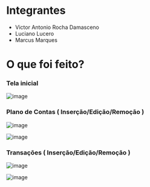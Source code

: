 # Integrantes

* Victor Antonio Rocha Damasceno
* Luciano Lucero
* Marcus Marques

# O que foi feito?

### Tela inicial 
![image](https://github.com/user-attachments/assets/9fb4aeb1-21de-48d2-90c4-874eae3a1e2b)

### Plano de Contas ( Inserção/Edição/Remoção )
![image](https://github.com/user-attachments/assets/757bb44c-11ae-47f9-a515-b8a30ac6064b)

![image](https://github.com/user-attachments/assets/d8414132-3dac-4fb8-b68f-780444f37ae4)

### Transações ( Inserção/Edição/Remoção )
![image](https://github.com/user-attachments/assets/85a89150-588c-44b6-b69c-c9545ce77d78)

![image](https://github.com/user-attachments/assets/ddd47494-f02b-45eb-be74-e36d40992cb4)
